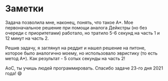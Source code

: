 # Заметки

Задача позволила мне, наконец, понять, что такое A*. Мое
первоначальное решение при помощи аналога Дейкстры (но без очереди с
приоритетами) работало, но тратило 5-6 секунд на часть 1 и 12 минут на часть 2.

Решив задачу, я заглянул на реддит и нашел решение на питоне, которое
было аналогично моему, но использовало эвристику (то есть метод A*). Как
результат - 5 сотых секунды на часть 2!

AoC, ты учишь людей программировать. Спасибо задаче 23-го дня 2021 года!
:smile:
